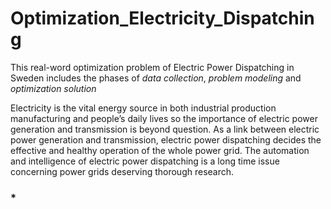 # Optimization_Electricity_Dispatching
This real-word optimization problem of Electric Power Dispatching in Sweden includes the phases of *data collection*, *problem modeling* and *optimization solution*

Electricity is the vital energy source in both industrial production manufacturing and people’s daily lives so the importance of electric power generation and transmission is beyond question. As a link between electric power generation and transmission, electric power dispatching decides the effective and healthy operation of the whole power grid.
The automation and intelligence of electric power dispatching is a long time issue concerning power grids deserving thorough research.

### * 
